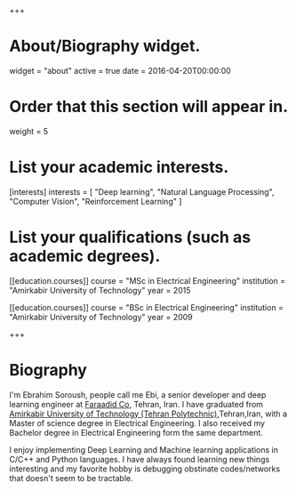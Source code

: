 +++
# About/Biography widget.
widget = "about"
active = true
date = 2016-04-20T00:00:00

# Order that this section will appear in.
weight = 5

# List your academic interests.
[interests]
  interests = [
    "Deep learning",
    "Natural Language Processing",
    "Computer Vision",
    "Reinforcement Learning"
  ]

# List your qualifications (such as academic degrees).
[[education.courses]]
  course = "MSc in Electrical Engineering"
  institution = "Amirkabir University of Technology"
  year = 2015

[[education.courses]]
  course = "BSc in Electrical Engineering"
  institution = "Amirkabir University of Technology"
  year = 2009
 
+++

# Biography

I'm Ebrahim Soroush, people call me Ebi, a senior developer and deep learning engineer at [Faraadid Co](http://www.faraadid.com), Tehran, Iran. I have graduated from [Amirkabir University of Technology (Tehran Polytechnic)](http://www.aut.ac.ir),Tehran,Iran, with a Master of science degree in Electrical Engineering. I also received my Bachelor degree in Electrical Engineering form the same department.

I enjoy implementing Deep Learning and Machine learning applications in C/C++ and Python languages. I have always found learning new things interesting and my favorite hobby is debugging obstinate codes/networks that doesn't seem to be tractable.
